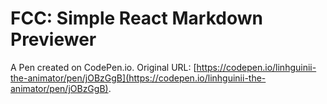 # FCC: Simple React Markdown Previewer

A Pen created on CodePen.io. Original URL: [https://codepen.io/linhguinii-the-animator/pen/jOBzGgB](https://codepen.io/linhguinii-the-animator/pen/jOBzGgB).


